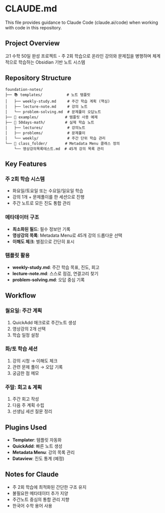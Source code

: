 # CLAUDE.md

This file provides guidance to Claude Code (claude.ai/code) when working with code in this repository.

## Project Overview

고1 수학 50일 완성 프로젝트 - 주 2회 학습으로 온라인 강의와 문제집을 병행하며 체계적으로 학습하는 Obsidian 기반 노트 시스템

## Repository Structure

```
foundation-notes/
├── 📚 templates/           # 노트 템플릿
│   ├── weekly-study.md     # 주간 학습 계획 (핵심)
│   ├── lecture-note.md     # 강의 노트
│   └── problem-solving.md  # 문제풀이 오답노트
├── 📝 examples/            # 템플릿 사용 예제
├── 📖 50days-math/         # 실제 학습 노트
│   ├── lectures/           # 강의노트
│   ├── problems/           # 문제풀이
│   └── weekly/             # 주간 단위 학습 관리
└── 📂 class_folder/        # Metadata Menu 클래스 정의
    └── 영상강의목록테스트.md  # 45개 강의 목록 관리
```

## Key Features

### 주 2회 학습 시스템
- 화요일/토요일 또는 수요일/일요일 학습
- 강의 1개 + 문제풀이를 한 세션으로 진행
- 주간 노트로 모든 진도 통합 관리

### 메타데이터 구조
- **최소화된 필드**: 필수 정보만 기록
- **영상강의 목록**: Metadata Menu로 45개 강의 드롭다운 선택
- **이해도 체크**: 별점으로 간단히 표시

### 템플릿 활용
- **weekly-study.md**: 주간 학습 목표, 진도, 회고
- **lecture-note.md**: 스스로 점검, 연결고리 찾기
- **problem-solving.md**: 오답 중심 기록

## Workflow

### 월요일: 주간 계획
1. QuickAdd 매크로로 주간노트 생성
2. 영상강의 2개 선택
3. 학습 일정 설정

### 화/토 학습 세션
1. 강의 시청 → 이해도 체크
2. 관련 문제 풀이 → 오답 기록
3. 궁금한 점 메모

### 주말: 회고 & 계획
1. 주간 회고 작성
2. 다음 주 계획 수립
3. 선생님 세션 질문 정리

## Plugins Used
- **Templater**: 템플릿 자동화
- **QuickAdd**: 빠른 노트 생성
- **Metadata Menu**: 강의 목록 관리
- **Dataview**: 진도 통계 (예정)

## Notes for Claude
- 주 2회 학습에 최적화된 간단한 구조 유지
- 불필요한 메타데이터 추가 지양
- 주간노트 중심의 통합 관리 지향
- 한국어 수학 용어 사용